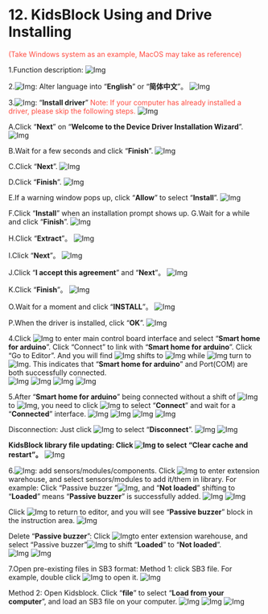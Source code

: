 # 12. KidsBlock Using and Drive Installing
<span style="color: rgb(255, 76, 65);">(Take Windows system as an example, MacOS may take as reference)</span>

1.Function description: 
![Img](media/img-20230302102351.png)

2.![Img](media/img-20230302102405.png): Alter language into “**English**” or “**简体中文**”。
![Img](media/img-20230302102413.png)
                
3.![Img](media/img-20230302102423.png): “**Install driver**”
<span style="color: rgb(255, 76, 65);">Note: If your computer has already installed a driver, please skip the following steps. </span>
![Img](media/img-20230302102512.png)

A.Click “**Next**” on “**Welcome to the Device Driver Installation Wizard**”.
![Img](media/img-20230302102537.png)

B.Wait for a few seconds and click “**Finish**”.
![Img](media/img-20230302102548.png)

C.Click “**Next**”.
![Img](media/img-20230302102601.png)

D.Click “**Finish**”.
![Img](media/img-20230302102610.png)

E.If a warning window pops up, click “**Allow**” to select “**Install**”.
![Img](media/img-20230302102627.png)

F.Click “**Install**” when an installation prompt shows up.
G.Wait for a while and click “**Finish**”.
![Img](media/img-20230302102715.png)

H.Click “**Extract**”。
![Img](media/img-20230302102732.png)

I.Click “**Next**”。
![Img](media/img-20230302102740.png)

J.Click “**I accept this agreement**” and “**Next**”。
![Img](media/img-20230302102753.png)

K.Click “**Finish**”。
![Img](media/img-20230302102805.png)

O.Wait for a moment and click “**INSTALL**”。
![Img](media/img-20230302102813.png)

P.When the driver is installed, click “**OK**”.
![Img](media/img-20230302102826.png)

4.Click ![Img](media/img-20230302102913.png) to enter main control board interface and select “**Smart home for arduino**”. Click “Connect” to link with “**Smart home for arduino**”. Click “Go to Editor”. 
And you will find ![Img](media/img-20230302114107.png) shifts to ![Img](media/img-20230302114134.png) while ![Img](media/img-20230302114143.png) turn to ![Img](media/img-20230302114744.png). This indicates that “**Smart home for arduino**” and Port(COM) are both successfully connected.     
![Img](media/img-20230302114857.png)
![Img](media/img-20230302114926.png)
![Img](media/img-20230302114946.png)
![Img](media/img-20230302115116.png)

5.After “**Smart home for arduino**” being connected without a shift of ![Img](media/img-20230302115148.png) to ![Img](media/img-20230302114744.png), you need to click ![Img](media/img-20230302115255.png) to select “**Connect**” and wait for a “**Connected**” interface. 
![Img](media/img-20230302115433.png)
![Img](media/img-20230302114926.png)
![Img](media/img-20230302114946.png)
![Img](media/img-20230302115116.png)

Disconnection: Just click ![Img](media/img-20230302114744.png) to select “**Disconnect**”.
![Img](media/img-20230302115627.png)
![Img](media/img-20230302120018.png)

**KidsBlock library file updating: Click ![Img](media/img-20230302120034.png) to select “Clear cache and restart”。**
![Img](media/img-20230302120057.png)
                
6.![Img](media/img-20230302120102.png): add sensors/modules/components.
Click ![Img](media/img-20230302120113.png) to enter extension warehouse, and select sensors/modules to add it/them in library. 
For example: Click “Passive buzzer ”![Img](media/img-20230302120145.png), and “**Not loaded**” shifting to “**Loaded**” means “**Passive buzzer**” is successfully added.
![Img](media/img-20230302120217.png)
![Img](media/img-20230302120222.png)
     
Click ![Img](media/img-20230302120229.png) to return to editor, and you will see “**Passive buzzer**” block in the instruction area. 
![Img](media/img-20230302120254.png)

Delete “**Passive buzzer**”: Click ![Img](media/img-20230302120307.png)to enter extension warehouse, and select “Passive buzzer”![Img](media/img-20230302120318.png) to shift “**Loaded**” to “**Not loaded**”.  
![Img](media/img-20230302120344.png)
![Img](media/img-20230302120347.png)


7.Open pre-existing files in SB3 format: 
Method 1: click SB3 file. For example, double click ![Img](media/img-20230302120415.png) to open it. 
![Img](media/img-20230302120610.png)

Method 2: Open Kidsblock. Click “**file**” to select “**Load from your computer**”, and load an SB3 file on your computer.
![Img](media/img-20230302120644.png)
![Img](media/img-20230302120712.png)
![Img](media/img-20230302120610.png)                                    



